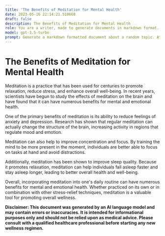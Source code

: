 ```yaml
---
title: 'The Benefits of Meditation for Mental Health'
date: 2023-05-16 22:14:21.510668
draft: false
description: The Benefits of Meditation for Mental Health
role: You are a writer, made to generate documents in markdown format. It is very important that all of the documents you generate are in valid markdown format.
model: gpt-3.5-turbo
prompt: Generate a markdown formatted document about a random topic. At the bottom, include a disclaimer explaining that the document was generated by you. The first line of the document should be the title. Make sure that the entire document is in proper markdown format, using a mix of various tags to make the document visually appealing.
---
```


# The Benefits of Meditation for Mental Health

Meditation is a practice that has been used for centuries to promote relaxation, reduce stress, and enhance overall well-being. In recent years, scientists have begun to study the effects of meditation on the brain and have found that it can have numerous benefits for mental and emotional health.

One of the primary benefits of meditation is its ability to reduce feelings of anxiety and depression. Research has shown that regular meditation can actually change the structure of the brain, increasing activity in regions that regulate mood and emotion.

Meditation can also help to improve concentration and focus. By training the mind to be more present in the moment, individuals are better able to focus on tasks at hand and avoid distractions.

Additionally, meditation has been shown to improve sleep quality. Because it promotes relaxation, meditation can help individuals fall asleep faster and stay asleep longer, leading to better overall health and well-being.

Overall, incorporating meditation into one's daily routine can have numerous benefits for mental and emotional health. Whether practiced on its own or in combination with other stress-relief techniques, meditation is a valuable tool for promoting overall wellness.

**Disclaimer: This document was generated by an AI language model and may contain errors or inaccuracies. It is intended for informational purposes only and should not be relied upon as medical advice. Please consult with a qualified healthcare professional before starting any new wellness regimen.**
